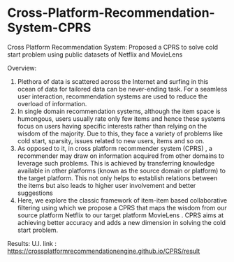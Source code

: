 # Cross-Platform-Recommendation-System-CPRS
Cross Platform Recommendation System: Proposed a CPRS to solve cold start problem using public datasets of Netflix and MovieLens

Overview:
1) Plethora of data is scattered across the Internet and surfing in this ocean of data for tailored data can be never-ending task. For a seamless user interaction, recommendation systems are used to reduce the overload of information.
2) In single domain recommendation systems, although the item space is humongous, users usually rate only few items and hence these systems focus on users having specific interests rather than relying on the wisdom of the majority. Due to this, they face a variety of problems like cold start, sparsity, issues related to new users, items and so on.
3) As opposed to it, in cross platform recommender system (CPRS) , a recommender may draw on information acquired from other domains to leverage such problems. This is achieved by transferring knowledge available in other platforms (known as the source domain or platform) to the target platform. This not only helps to establish relations between the items but also leads to higher user involvement and better suggestions
4) Here, we explore the classic framework of item-item based collaborative filtering using which we propose a CPRS that maps the wisdom from our source platform Netflix to our target platform MovieLens . CPRS aims at achieving better accuracy and adds a new dimension in solving the cold start problem.

Results:
U.I. link : https://crossplatformrecommendationengine.github.io/CPRS/result

